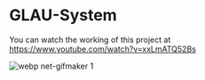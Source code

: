 # GLAU-System
You can watch the working of this project at https://www.youtube.com/watch?v=xxLmATQ52Bs

![webp net-gifmaker 1](https://user-images.githubusercontent.com/10860936/43317760-c258aa6c-91bb-11e8-9c23-e8754235de6b.gif)
